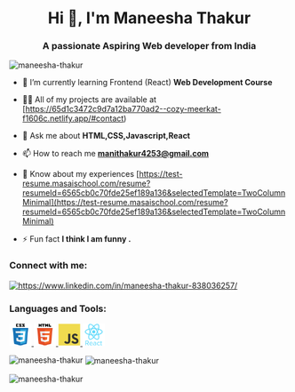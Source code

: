 
<h1 align="center">Hi 👋, I'm Maneesha Thakur</h1>
<h3 align="center">A passionate Aspiring Web developer from India</h3>




<p align="left"> <img src="https://komarev.com/ghpvc/?username=maneesha-thakur&label=Profile%20views&color=0e75b6&style=flat" alt="maneesha-thakur" /> </p>

- 🌱 I’m currently learning Frontend (React) **Web Development Course**

- 👨‍💻 All of my projects are available at [https://65d1c3472c9d7a12ba770ad2--cozy-meerkat-f1606c.netlify.app/#contact)

- 💬 Ask me about **HTML,CSS,Javascript,React**

- 📫 How to reach me **manithakur4253@gmail.com**

- 📄 Know about my experiences [https://test-resume.masaischool.com/resume?resumeId=6565cb0c70fde25ef189a136&selectedTemplate=TwoColumnMinimal](https://test-resume.masaischool.com/resume?resumeId=6565cb0c70fde25ef189a136&selectedTemplate=TwoColumnMinimal)

- ⚡ Fun fact **I think I am funny .**

<h3 align="left">Connect with me:</h3>
<p align="left">
<a href="https://linkedin.com/in/https://www.linkedin.com/in/maneesha-thakur-838036257/" target="blank"><img align="center" src="https://raw.githubusercontent.com/rahuldkjain/github-profile-readme-generator/master/src/images/icons/Social/linked-in-alt.svg" alt="https://www.linkedin.com/in/maneesha-thakur-838036257/" height="30" width="40" /></a>
</p>

<h3 align="left">Languages and Tools:</h3>
<p align="left"> <a href="https://www.w3schools.com/css/" target="_blank" rel="noreferrer"> <img src="https://raw.githubusercontent.com/devicons/devicon/master/icons/css3/css3-original-wordmark.svg" alt="css3" width="40" height="40"/> </a> <a href="https://www.w3.org/html/" target="_blank" rel="noreferrer"> <img src="https://raw.githubusercontent.com/devicons/devicon/master/icons/html5/html5-original-wordmark.svg" alt="html5" width="40" height="40"/> </a> <a href="https://developer.mozilla.org/en-US/docs/Web/JavaScript" target="_blank" rel="noreferrer"> <img src="https://raw.githubusercontent.com/devicons/devicon/master/icons/javascript/javascript-original.svg" alt="javascript" width="40" height="40"/> </a> <a href="https://reactjs.org/" target="_blank" rel="noreferrer"> <img src="https://raw.githubusercontent.com/devicons/devicon/master/icons/react/react-original-wordmark.svg" alt="react" width="40" height="40"/> </a> </p>

<p><img align="left" src="https://github-readme-stats.vercel.app/api/top-langs?username=maneesha-thakur&show_icons=true&locale=en&layout=compact" alt="maneesha-thakur" /></p>

<p>&nbsp;<img align="center" src="https://github-readme-stats.vercel.app/api?username=maneesha-thakur&show_icons=true&locale=en" alt="maneesha-thakur" /></p>

<p><img align="center" src="https://github-readme-streak-stats.herokuapp.com/?user=maneesha-thakur&" alt="maneesha-thakur" /></p>
